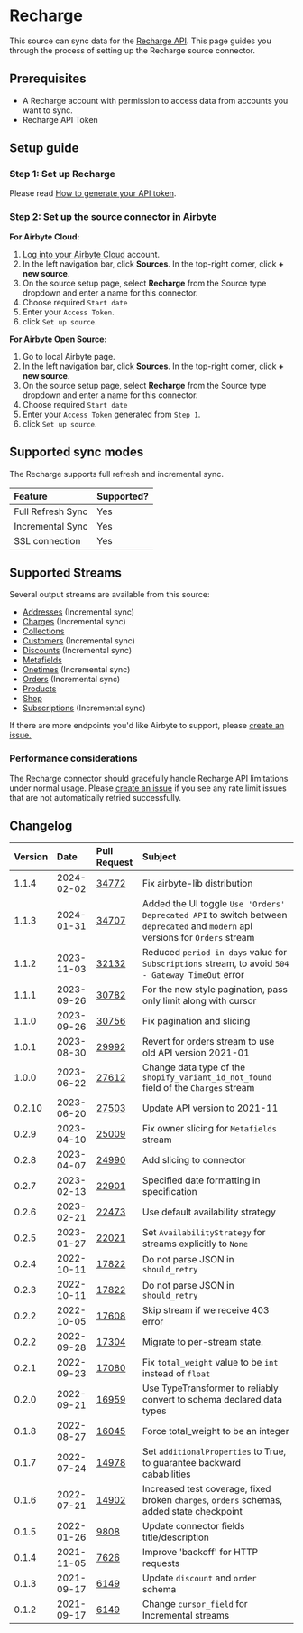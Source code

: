 # Recharge

This source can sync data for the [Recharge API](https://developer.rechargepayments.com/).
This page guides you through the process of setting up the Recharge source connector.

## Prerequisites

- A Recharge account with permission to access data from accounts you want to sync.
- Recharge API Token

## Setup guide

### Step 1: Set up Recharge

Please read [How to generate your API token](https://support.rechargepayments.com/hc/en-us/articles/360008829993-ReCharge-API).

### Step 2: Set up the source connector in Airbyte

<!-- env:cloud -->

**For Airbyte Cloud:**

1. [Log into your Airbyte Cloud](https://cloud.airbyte.com/workspaces) account.
2. In the left navigation bar, click **Sources**. In the top-right corner, click **+ new source**.
3. On the source setup page, select **Recharge** from the Source type dropdown and enter a name for this connector.
4. Choose required `Start date`
5. Enter your `Access Token`.
6. click `Set up source`.
<!-- /env:cloud -->

<!-- env:oss -->

**For Airbyte Open Source:**

1. Go to local Airbyte page.
2. In the left navigation bar, click **Sources**. In the top-right corner, click **+ new source**.
3. On the source setup page, select **Recharge** from the Source type dropdown and enter a name for this connector.
4. Choose required `Start date`
5. Enter your `Access Token` generated from `Step 1`.
6. click `Set up source`.
<!-- /env:oss -->

## Supported sync modes

The Recharge supports full refresh and incremental sync.

| Feature           | Supported? |
| :---------------- | :--------- |
| Full Refresh Sync | Yes        |
| Incremental Sync  | Yes        |
| SSL connection    | Yes        |

## Supported Streams

Several output streams are available from this source:

- [Addresses](https://developer.rechargepayments.com/v1-shopify?python#list-addresses) \(Incremental sync\)
- [Charges](https://developer.rechargepayments.com/v1-shopify?python#list-charges) \(Incremental sync\)
- [Collections](https://developer.rechargepayments.com/v1-shopify)
- [Customers](https://developer.rechargepayments.com/v1-shopify?python#list-customers) \(Incremental sync\)
- [Discounts](https://developer.rechargepayments.com/v1-shopify?python#list-discounts) \(Incremental sync\)
- [Metafields](https://developer.rechargepayments.com/v1-shopify?python#list-metafields)
- [Onetimes](https://developer.rechargepayments.com/v1-shopify?python#list-onetimes) \(Incremental sync\)
- [Orders](https://developer.rechargepayments.com/v1-shopify?python#list-orders) \(Incremental sync\)
- [Products](https://developer.rechargepayments.com/v1-shopify?python#list-products)
- [Shop](https://developer.rechargepayments.com/v1-shopify?python#shop)
- [Subscriptions](https://developer.rechargepayments.com/v1-shopify?python#list-subscriptions) \(Incremental sync\)

If there are more endpoints you'd like Airbyte to support, please [create an issue.](https://github.com/airbytehq/airbyte/issues/new/choose)

### Performance considerations

The Recharge connector should gracefully handle Recharge API limitations under normal usage. Please [create an issue](https://github.com/airbytehq/airbyte/issues) if you see any rate limit issues that are not automatically retried successfully.

## Changelog

| Version | Date       | Pull Request                                             | Subject                                                                                   |
|:--------|:-----------|:---------------------------------------------------------|:------------------------------------------------------------------------------------------|
| 1.1.4   | 2024-02-02 | [34772](https://github.com/airbytehq/airbyte/pull/34772) | Fix airbyte-lib distribution  |
| 1.1.3   | 2024-01-31 | [34707](https://github.com/airbytehq/airbyte/pull/34707) | Added the UI toggle `Use 'Orders' Deprecated API` to switch between `deprecated` and `modern` api versions for `Orders` stream  |
| 1.1.2   | 2023-11-03 | [32132](https://github.com/airbytehq/airbyte/pull/32132) | Reduced `period in days` value for `Subscriptions` stream, to avoid `504 - Gateway TimeOut` error  |
| 1.1.1   | 2023-09-26 | [30782](https://github.com/airbytehq/airbyte/pull/30782) | For the new style pagination, pass only limit along with cursor                           |
| 1.1.0   | 2023-09-26 | [30756](https://github.com/airbytehq/airbyte/pull/30756) | Fix pagination and slicing                                                                |
| 1.0.1   | 2023-08-30 | [29992](https://github.com/airbytehq/airbyte/pull/29992) | Revert for orders stream to use old API version 2021-01                                   |
| 1.0.0   | 2023-06-22 | [27612](https://github.com/airbytehq/airbyte/pull/27612) | Change data type of the `shopify_variant_id_not_found` field of the `Charges` stream      |
| 0.2.10  | 2023-06-20 | [27503](https://github.com/airbytehq/airbyte/pull/27503) | Update API version to 2021-11                                                             |      
| 0.2.9   | 2023-04-10 | [25009](https://github.com/airbytehq/airbyte/pull/25009) | Fix owner slicing for `Metafields` stream                                                 |      
| 0.2.8   | 2023-04-07 | [24990](https://github.com/airbytehq/airbyte/pull/24990) | Add slicing to connector                                                                  |      
| 0.2.7   | 2023-02-13 | [22901](https://github.com/airbytehq/airbyte/pull/22901) | Specified date formatting in specification                                                |      
| 0.2.6   | 2023-02-21 | [22473](https://github.com/airbytehq/airbyte/pull/22473) | Use default availability strategy                                                         |              
| 0.2.5   | 2023-01-27 | [22021](https://github.com/airbytehq/airbyte/pull/22021) | Set `AvailabilityStrategy` for streams explicitly to `None`                               |
| 0.2.4   | 2022-10-11 | [17822](https://github.com/airbytehq/airbyte/pull/17822) | Do not parse JSON in `should_retry`                                                       |
| 0.2.3   | 2022-10-11 | [17822](https://github.com/airbytehq/airbyte/pull/17822) | Do not parse JSON in `should_retry`                                                       |
| 0.2.2   | 2022-10-05 | [17608](https://github.com/airbytehq/airbyte/pull/17608) | Skip stream if we receive 403 error                                                       |
| 0.2.2   | 2022-09-28 | [17304](https://github.com/airbytehq/airbyte/pull/17304) | Migrate to per-stream state.                                                              |
| 0.2.1   | 2022-09-23 | [17080](https://github.com/airbytehq/airbyte/pull/17080) | Fix `total_weight` value to be `int` instead of `float`                                   |
| 0.2.0   | 2022-09-21 | [16959](https://github.com/airbytehq/airbyte/pull/16959) | Use TypeTransformer to reliably convert to schema declared data types                     |
| 0.1.8   | 2022-08-27 | [16045](https://github.com/airbytehq/airbyte/pull/16045) | Force total_weight to be an integer                                                       |
| 0.1.7   | 2022-07-24 | [14978](https://github.com/airbytehq/airbyte/pull/14978) | Set `additionalProperties` to True, to guarantee backward cababilities                    |
| 0.1.6   | 2022-07-21 | [14902](https://github.com/airbytehq/airbyte/pull/14902) | Increased test coverage, fixed broken `charges`, `orders` schemas, added state checkpoint |
| 0.1.5   | 2022-01-26 | [9808](https://github.com/airbytehq/airbyte/pull/9808)   | Update connector fields title/description                                                 |
| 0.1.4   | 2021-11-05 | [7626](https://github.com/airbytehq/airbyte/pull/7626)   | Improve 'backoff' for HTTP requests                                                       |
| 0.1.3   | 2021-09-17 | [6149](https://github.com/airbytehq/airbyte/pull/6149)   | Update `discount` and `order` schema                                                      |
| 0.1.2   | 2021-09-17 | [6149](https://github.com/airbytehq/airbyte/pull/6149)   | Change `cursor_field` for Incremental streams                                             |
